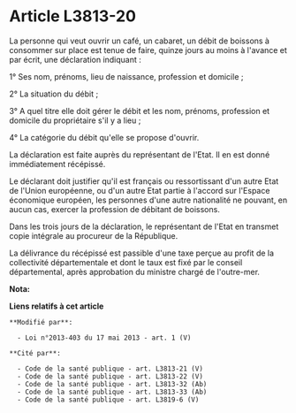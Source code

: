 # Article L3813-20

La personne qui veut ouvrir un café, un cabaret, un débit de boissons à consommer sur place est tenue de faire, quinze jours
au moins à l'avance et par écrit, une déclaration indiquant : 

1° Ses nom, prénoms, lieu de naissance, profession et domicile ; 

2° La situation du débit ; 

3° A quel titre elle doit gérer le débit et les nom, prénoms, profession et domicile du propriétaire s'il y a lieu ; 

4° La catégorie du débit qu'elle se propose d'ouvrir. 

La déclaration est faite auprès du représentant de l'Etat. Il en est donné immédiatement récépissé. 

Le déclarant doit justifier qu'il est français ou ressortissant d'un autre Etat de l'Union européenne, ou d'un autre Etat
partie à l'accord sur l'Espace économique européen, les personnes d'une autre nationalité ne pouvant, en aucun cas, exercer
la profession de débitant de boissons. 

Dans les trois jours de la déclaration, le représentant de l'Etat en transmet copie intégrale au procureur de la République. 

La délivrance du récépissé est passible d'une taxe perçue au profit de la collectivité départementale et dont le taux est
fixé par le conseil départemental, après approbation du ministre chargé de l'outre-mer.

**Nota:**



**Liens relatifs à cet article**

	**Modifié par**:

	  - Loi n°2013-403 du 17 mai 2013 - art. 1 (V)

	**Cité par**:

	  - Code de la santé publique - art. L3813-21 (V)
	  - Code de la santé publique - art. L3813-22 (V)
	  - Code de la santé publique - art. L3813-32 (Ab)
	  - Code de la santé publique - art. L3813-33 (Ab)
	  - Code de la santé publique - art. L3819-6 (V)
